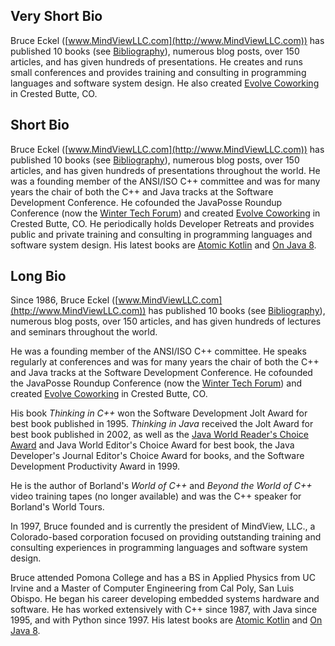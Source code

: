 ## Very Short Bio

Bruce Eckel ([www.MindViewLLC.com](http://www.MindViewLLC.com)) has published 10
books (see [Bibliography](/bibliography)), numerous blog posts, over 150 articles, and has
given hundreds of presentations. He creates and runs small conferences and
provides training and consulting in programming languages and software system
design. He also created [Evolve Coworking](http://www.EvolveWork.co) in
Crested Butte, CO.


## Short Bio

Bruce Eckel ([www.MindViewLLC.com](http://www.MindViewLLC.com)) has published 10
books (see [Bibliography](/bibliography)), numerous blog posts, over 150
articles, and has given hundreds of presentations throughout the world. He was a
founding member of the ANSI/ISO C++ committee and was for many years the chair
of both the C++ and Java tracks at the Software Development Conference. He
cofounded the JavaPosse Roundup Conference (now the [Winter Tech
Forum](http://www.WinterTechForum.com)) and created [Evolve
Coworking](http://www.EvolveWork.co) in Crested Butte, CO. He periodically holds
Developer Retreats and provides public and private training and consulting in
programming languages and software system design. His latest books are [Atomic
Kotlin](https://www.atomickotlin.com/) and [On Java
8](https://www.onjava8.com/).

## Long Bio

Since 1986, Bruce Eckel ([www.MindViewLLC.com](http://www.MindViewLLC.com)) has
published 10 books (see [Bibliography](/bibliography)), numerous blog posts,
over 150 articles, and has given hundreds of lectures and seminars throughout
the world.

He was a founding member of the ANSI/ISO C++ committee. He speaks regularly at
conferences and was for many years the chair of both the C++ and Java tracks at
the Software Development Conference. He cofounded the JavaPosse Roundup
Conference (now the [Winter Tech Forum](http://www.WinterTechForum.com)) and
created [Evolve Coworking](http://www.EvolveWork.co) in Crested Butte, CO.

His book *Thinking in C++* won the Software Development Jolt Award for best
book published in 1995. *Thinking in Java* received the Jolt Award for best
book published in 2002, as well as the [Java World Reader's Choice
Award](http://www.javaworld.com/javaworld/rcawards99/jw-0320-rca.html) and
Java World Editor's Choice Award for best book, the Java Developer's Journal
Editor's Choice Award for books, and the Software Development Productivity
Award in 1999.

He is the author of Borland's *World of C++* and *Beyond the World of
C++* video training tapes (no longer available) and was the C++ speaker
for Borland's World Tours.

In 1997, Bruce founded and is currently the president of MindView, LLC.,
a Colorado-based corporation focused on providing outstanding training
and consulting experiences in programming languages and software system
design.

Bruce attended Pomona College and has a BS in Applied Physics from UC Irvine and
a Master of Computer Engineering from Cal Poly, San Luis Obispo. He began his
career developing embedded systems hardware and software. He has worked
extensively with C++ since 1987, with Java since 1995, and with Python since
1997. His latest books are [Atomic Kotlin](https://www.atomickotlin.com/) and
[On Java 8](https://www.onjava8.com/).
